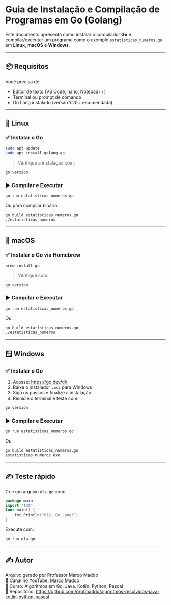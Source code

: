 # Guia de Instalação e Compilação de Programas em Go (Golang)

Este documento apresenta como instalar o compilador **Go** e compilar/executar um programa como o exemplo `estatisticas_numeros.go` em **Linux**, **macOS** e **Windows**.

---

## 📦 Requisitos

Você precisa de:
- Editor de texto (VS Code, nano, Notepad++)
- Terminal ou prompt de comando
- Go Lang instalado (versão 1.20+ recomendada)

---

## 🐧 Linux

### ✅ Instalar o Go

```bash
sudo apt update
sudo apt install golang-go
```

> Verifique a instalação com:

```bash
go version
```

### ▶️ Compilar e Executar

```bash
go run estatisticas_numeros.go
```

Ou para compilar binário:

```bash
go build estatisticas_numeros.go
./estatisticas_numeros
```

---

## 🍎 macOS

### ✅ Instalar o Go via Homebrew

```bash
brew install go
```

> Verifique com:

```bash
go version
```

### ▶️ Compilar e Executar

```bash
go run estatisticas_numeros.go
```

Ou:

```bash
go build estatisticas_numeros.go
./estatisticas_numeros
```

---

## 🪟 Windows

### ✅ Instalar o Go

1. Acesse: https://go.dev/dl/
2. Baixe o instalador `.msi` para Windows
3. Siga os passos e finalize a instalação
4. Reinicie o terminal e teste com:

```cmd
go version
```

### ▶️ Compilar e Executar

```cmd
go run estatisticas_numeros.go
```

Ou:

```cmd
go build estatisticas_numeros.go
estatisticas_numeros.exe
```

---

## ✍️ Teste rápido

Crie um arquivo `ola.go` com:

```go
package main
import "fmt"
func main() {
    fmt.Println("Olá, Go Lang!")
}
```

Execute com:

```bash
go run ola.go
```

---

## ✍️ Autor

Arquivo gerado por Professor Marco Maddo  
🔗 Canal no YouTube: [Marco Maddo](https://www.youtube.com/@marcomaddo)  
📘 Curso: Algoritmos em Go, Java, Kotlin, Python, Pascal  
🧠 Repositório: https://github.com/profmaddo/algoritmos-resolvidos-java-kotlin-python-pascal
